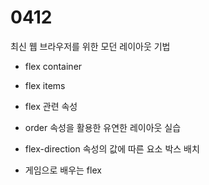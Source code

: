 # 0412

최신 웹 브라우저를 위한 모던 레이아웃 기법
- flex container
- flex items
- flex 관련 속성

- order 속성을 활용한 유연한 레이아웃 실습
- flex-direction 속성의 값에 따른 요소 박스 배치
- 게임으로 배우는 flex